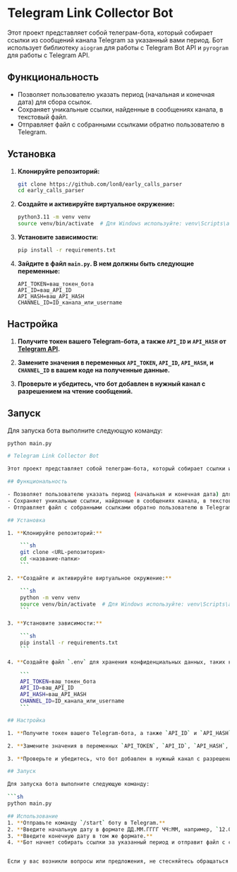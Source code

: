 # Telegram Link Collector Bot

Этот проект представляет собой телеграм-бота, который собирает ссылки из сообщений канала Telegram за указанный вами период. Бот использует библиотеку `aiogram` для работы с Telegram Bot API и `pyrogram` для работы с Telegram API.

## Функциональность

- Позволяет пользователю указать период (начальная и конечная дата) для сбора ссылок.
- Сохраняет уникальные ссылки, найденные в сообщениях канала, в текстовый файл.
- Отправляет файл с собранными ссылками обратно пользователю в Telegram.

## Установка

1. **Клонируйте репозиторий:**

    ```sh
    git clone https://github.com/lon8/early_calls_parser
    cd early_calls_parser
    ```

2. **Создайте и активируйте виртуальное окружение:**

    ```sh
    python3.11 -m venv venv
    source venv/bin/activate  # Для Windows используйте: venv\Scripts\activate
    ```

3. **Установите зависимости:**

    ```sh
    pip install -r requirements.txt
    ```

4. **Зайдите в файл `main.py`. В нем должны быть следующие переменные:**

    ```
    API_TOKEN=ваш_токен_бота
    API_ID=ваш_API_ID
    API_HASH=ваш_API_HASH
    CHANNEL_ID=ID_канала_или_username
    ```

## Настройка

1. **Получите токен вашего Telegram-бота, а также `API_ID` и `API_HASH` от [Telegram API](https://my.telegram.org/auth).**

2. **Замените значения в переменных `API_TOKEN`, `API_ID`, `API_HASH`, и `CHANNEL_ID` в вашем коде на полученные данные.**

3. **Проверьте и убедитесь, что бот добавлен в нужный канал с разрешением на чтение сообщений.**

## Запуск

Для запуска бота выполните следующую команду:

```sh
python main.py

# Telegram Link Collector Bot

Этот проект представляет собой телеграм-бота, который собирает ссылки из сообщений канала Telegram за указанный вами период. Бот использует библиотеку `aiogram` для работы с Telegram Bot API и `pyrogram` для работы с Telegram API.

## Функциональность

- Позволяет пользователю указать период (начальная и конечная дата) для сбора ссылок.
- Сохраняет уникальные ссылки, найденные в сообщениях канала, в текстовый файл.
- Отправляет файл с собранными ссылками обратно пользователю в Telegram.

## Установка

1. **Клонируйте репозиторий:**

    ```sh
    git clone <URL-репозитория>
    cd <название-папки>
    ```

2. **Создайте и активируйте виртуальное окружение:**

    ```sh
    python -m venv venv
    source venv/bin/activate  # Для Windows используйте: venv\Scripts\activate
    ```

3. **Установите зависимости:**

    ```sh
    pip install -r requirements.txt
    ```

4. **Создайте файл `.env` для хранения конфиденциальных данных, таких как токены и ключи API. В нем должны быть следующие переменные:**

    ```
    API_TOKEN=ваш_токен_бота
    API_ID=ваш_API_ID
    API_HASH=ваш_API_HASH
    CHANNEL_ID=ID_канала_или_username
    ```

## Настройка

1. **Получите токен вашего Telegram-бота, а также `API_ID` и `API_HASH` от [Telegram API](https://my.telegram.org/auth).**

2. **Замените значения в переменных `API_TOKEN`, `API_ID`, `API_HASH`, и `CHANNEL_ID` в вашем коде на полученные данные.**

3. **Проверьте и убедитесь, что бот добавлен в нужный канал с разрешением на чтение сообщений.**

## Запуск

Для запуска бота выполните следующую команду:

```sh
python main.py

## Использование
1. **Отправьте команду `/start` боту в Telegram.**
2. **Введите начальную дату в формате ДД.ММ.ГГГГ ЧЧ:ММ, например, `12.08.2024 12:38`.**
3. **Введите конечную дату в том же формате.**
4. **Бот начнет собирать ссылки за указанный период и отправит файл с собранными ссылками в ответ.**


Если у вас возникли вопросы или предложения, не стесняйтесь обращаться!
